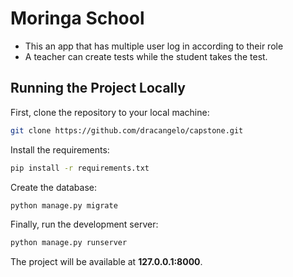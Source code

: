 # Moringa School
- This an app that has multiple user log in according to their role 
- A teacher can create tests while the student takes the test.

## Running the Project Locally

First, clone the repository to your local machine:

```bash
git clone https://github.com/dracangelo/capstone.git
```

Install the requirements:

```bash
pip install -r requirements.txt
```

Create the database:

```bash
python manage.py migrate
```

Finally, run the development server:

```bash
python manage.py runserver
```

The project will be available at **127.0.0.1:8000**.




